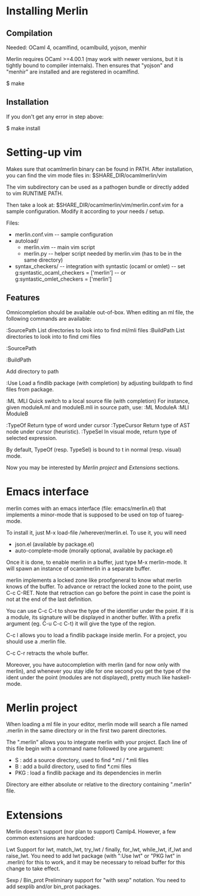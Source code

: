 Installing Merlin
=================

Compilation
-----------

Needed: OCaml 4, ocamlfind, ocamlbuild, yojson, menhir

Merlin requires OCaml >=4.00.1 (may work with newer versions, but it is tightly
bound to compiler internals).
Then ensures that "yojson" and "menhir" are installed and are registered in
ocamlfind.

  $ make


Installation
------------

If you don't get any error in step above:

  $ make install 

Setting-up vim
==============

Makes sure that ocamlmerlin binary can be found in PATH.
After installation, you can find the vim mode files in:
  $SHARE\_DIR/ocamlmerlin/vim

The vim subdirectory can be used as a pathogen bundle or directly added to vim
RUNTIME PATH.

Then take a look at:
  $SHARE\_DIR/ocamlmerlin/vim/merlin.conf.vim
for a sample configuration. Modify it according to your needs / setup.

Files:
- merlin.conf.vim -- sample configuration
- autoload/
  - merlin.vim   -- main vim script
  - merlin.py    -- helper script needed by merlin.vim
                    (has to be in the same directory)
- syntax\_checkers/ -- integration with syntastic (ocaml or omlet)
                    -- set g:syntastic_ocaml_checkers = ['merlin']
                    --  or g:syntastic_omlet_checkers = ['merlin']

Features
--------

Omnicompletion should be available out-of-box.
When editing an ml file, the following commands are available:

:SourcePath
  List directories to look into to find ml/mli files
:BuildPath
  List directories to look into to find cmi files

:SourcePath <p>
:BuildPath <p>
  Add directory to path

:Use
  Load a findlib package (with completion) by adjusting buildpath to find
  files from package.

:ML
:MLI
  Quick switch to a local source file (with completion)
  For instance, given moduleA.ml and moduleB.mli in source path, use:
    :ML ModuleA
    :MLI ModuleB


:TypeOf
  Return type of word under cursor
:TypeCursor
  Return type of AST node under cursor (heuristic).
:TypeSel
  In visual mode, return type of selected expression.

By default, TypeOf (resp. TypeSel) is bound to <LocalLeader>t in normal
(resp. visual) mode.

Now you may be interested by  *Merlin project* and *Extensions* sections.

Emacs interface
===============

merlin comes with an emacs interface (file: emacs/merlin.el) that implements a
minor-mode that is supposed to be used on top of tuareg-mode.

To install it, just M-x load-file /wherever/merlin.el. To use it, you will need

- json.el (available by package.el)
- auto-complete-mode (morally optional, available by package.el)

Once it is done, to enable merlin in a buffer, just type M-x merlin-mode. It
will spawn an instance of ocamlmerlin in a separate buffer.

merlin implements a locked zone like proofgeneral to know what merlin knows of
the buffer. To advance or retract the locked zone to the point, use C-c C-RET.
Note that retraction can go before the point in case the point is not at the
end of the last definition.

You can use C-c C-t to show the type of the identifier under the point. If it
is a module, its signature will be displayed in another buffer.  With a prefix
argument (eg. C-u C-c C-t) it will give the type of the region.

C-c l allows you to load a findlib package inside merlin. For a project, you
should use a .merlin file.

C-c C-r retracts the whole buffer.

Moreover, you have autocompletion with merlin (and for now only with merlin),
and whenever you stay idle for one second you get the type of the ident under
the point (modules are not displayed), pretty much like haskell-mode.

Merlin project
==============

When loading a ml file in your editor, merlin mode will search a file named
.merlin in the same directory or in the first two parent directories.

The ".merlin" allows you to integrate merlin with your project.
Each line of this file begin with a command name followed by one argument:
- S <src-dir>: add a source directory, used to find \*.ml / \*.mli files
- B <build-dir>: add a build directory, used to find \*.cmi files
- PKG <findlib-pkg>: load a findlib package and its dependencies in merlin

Directory are either absolute or relative to the directory containing ".merlin"
file.

Extensions
==========

Merlin doesn't support (nor plan to support) Camlp4. However, a few common
extensions are hardcoded:

Lwt
  Support for lwt, match\_lwt, try\_lwt / finally, for\_lwt, while\_lwt,
  if\_lwt and raise\_lwt.
  You need to add lwt package (with ":Use lwt" or "PKG lwt" in .merlin) for
  this to work, and it may be necessary to reload buffer for this change to
  take effect.

Sexp / Bin\_prot
  Preliminary support for "with sexp" notation.
  You need to add sexplib and/or bin\_prot packages.
